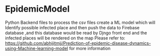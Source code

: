 # EpidemicModel
Python Backend files to process the csv files create a ML model which will Identify possible infected place and then push the data to Firebase database ,and this database would be read by Djngo front end and the infected places will be rendered on the map
Please refer to: https://github.com/abhijitmjj/Prediction-of-epidemic-disease-dynamics-using-Machine-learning-model for more information 
